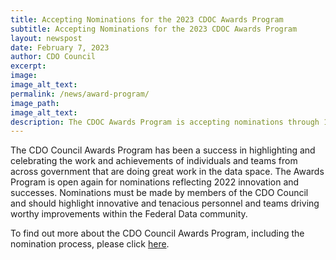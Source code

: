 ```yaml
---
title: Accepting Nominations for the 2023 CDOC Awards Program
subtitle: Accepting Nominations for the 2023 CDOC Awards Program
layout: newspost
date: February 7, 2023
author: CDO Council
excerpt: 
image: 
image_alt_text: 
permalink: /news/award-program/
image_path: 
image_alt_text: 
description: The CDOC Awards Program is accepting nominations through 1 March 2023!
---
```


The CDO Council Awards Program has been a success in highlighting and celebrating the work and achievements of individuals and teams from across government that are doing great work in the data space. The Awards Program is open again for nominations reflecting 2022 innovation and successes. Nominations must be made by members of the CDO Council and should highlight innovative and tenacious personnel and teams driving worthy improvements within the Federal Data community. 

To find out more about the CDO Council Awards Program, including the nomination process, please click [here]({{site.baseurl}}/awards-program/).


